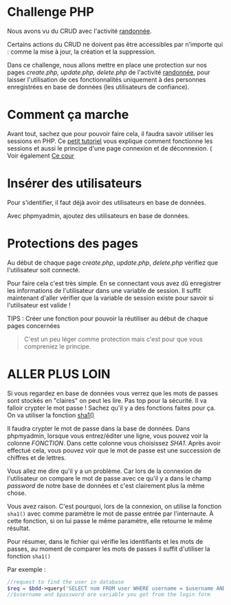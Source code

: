 # Challenge PHP

Nous avons vu du CRUD avec l'activité [randonnée](https://github.com/faceth/php-mysql-crud).

Certains actions du CRUD ne doivent pas être accessibles par n'importe qui : comme la mise à jour, la création et la suppression.

Dans ce challenge, nous allons mettre en place une protection sur nos pages *create.php, update.php, delete.php* de l'activité [randonnée](https://github.com/faceth/php-mysql-crud), pour laisser l'utilisation de ces fonctionnalités uniquement à des personnes enregistrées en base de données (les utilisateurs de confiance).

# Comment ça marche

Avant tout, sachez que pour pouvoir faire cela, il faudra savoir utiliser les sessions en PHP. Ce [petit tutoriel](http://www.lephpfacile.com/cours/18-les-sessions) vous explique comment fonctionne les sessions et aussi le principe d'une page connexion et de déconnexion. ( Voir également [Ce cour](https://github.com/faceth/Exercices-PHP-Sessions)

# Insérer des utilisateurs

Pour s'identifier, il faut déjà avoir des utilisateurs en base de données.

Avec phpmyadmin, ajoutez des utilisateurs en base de données.

# Protections des pages

Au début de chaque page *create.php*, *update.php*, *delete.php* vérifiez que l'utilisateur soit connecté.

Pour faire cela c'est très simple. En se connectant vous avez dû enregistrer les informations de l'utilisateur dans une variable de session. Il suffit maintenant d'aller vérifier que la variable de session existe pour savoir si l'utilisateur est valide !

TIPS : Créer une fonction pour pouvoir la réutiliser au début de chaque pages concernées

> C'est un peu léger comme protection mais c'est pour que vous compreniez le principe.

# ALLER PLUS LOIN

Si vous regardez en base de données vous verrez que les mots de passes sont stockés en "claires" on peut les lire. Pas top pour la sécurité.
Il va falloir crypter le mot passe ! Sachez qu'il y a des fonctions faites pour ça. On va utiliser la fonction [sha1()](http://php.net/manual/fr/function.sha1.php)

Il faudra crypter le mot de passe dans la base de données. Dans phpmyadmin, lorsque vous entrez/éditer une ligne, vous pouvez voir la colonne *FONCTION*. Dans cette colonne vous choisissez *SHA1*. Après avoir effectué cela, vous pouvez voir que le mot de passe est une succession de chiffres et de lettres.

Vous allez me dire qu'il y a un problème. Car lors de la connexion de l'utilisateur on compare le mot de passe avec ce qu'il y a dans le champ *password* de notre base de données et c'est clairement plus la même chose.

Vous avez raison. C'est pourquoi, lors de la connexion, on utilise la fonction ```sha1()``` avec comme paramètre le mot de passe entrée par l'internaute. À cette fonction, si on lui passe le même paramètre, elle retourne le même résultat.

Pour résumer, dans le fichier qui vérifie les identifiants et les mots de passes, au moment de comparer les mots de passes il suffit d'utiliser la fonction ```sha1()```

Par exemple :

```php
//request to find the user in database
$req = $bdd->query('SELECT nom FROM user WHERE username = $username AND password = $password');
//$username and $password are variable you got from the login form

```
